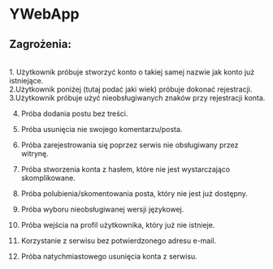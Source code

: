 # YWebApp

Zagrożenia:
------------
<br />
1. Użytkownik próbuje stworzyć konto o takiej samej nazwie jak konto już istniejące.<br />
2.Użytkownik poniżej (tutaj podać jaki wiek) próbuje dokonać rejestracji.<br />
3.Użytkownik próbuje użyć nieobsługiwanych znaków przy rejestracji konta.<br />

4. Próba dodania postu bez treści.
5. Próba usunięcia nie swojego komentarzu/posta.
6. Próba zarejestrowania się poprzez serwis nie obsługiwany przez witrynę.

7. Próba stworzenia konta z hasłem, które nie jest wystarczająco skomplikowane.
8. Próba polubienia/skomentowania posta, który nie jest już dostępny.
9. Próba wyboru nieobsługiwanej wersji językowej.
10. Próba wejścia na profil użytkownika, który już nie istnieje.
11. Korzystanie z serwisu bez potwierdzonego adresu e-mail.
12. Próba natychmiastowego usunięcia konta z serwisu.
